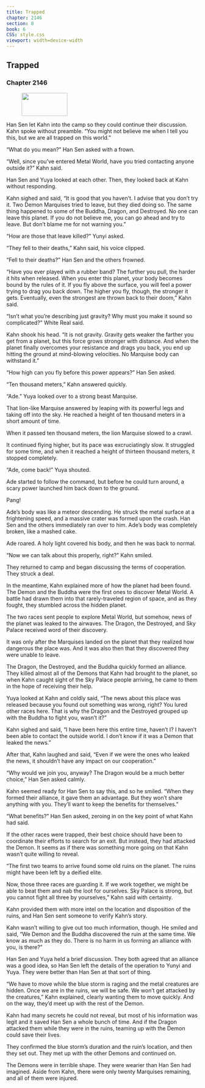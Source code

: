 ```yaml
---
title: Trapped
chapter: 2146
section: 8
book: 6
CSS: style.css
viewport: width=device-width
---
```


## Trapped

### Chapter 2146

<figure>
	<img src="../Images/gem.gif" alt="" id="gem" width="120" height="60" />
</figure>

Han Sen let Kahn into the camp so they could continue their discussion. Kahn spoke without preamble. “You might not believe me when I tell you this, but we are all trapped on this world.”

“What do you mean?” Han Sen asked with a frown.

“Well, since you’ve entered Metal World, have you tried contacting anyone outside it?” Kahn said.

Han Sen and Yuya looked at each other. Then, they looked back at Kahn without responding.

Kahn sighed and said, “It is good that you haven’t. I advise that you don’t try it. Two Demon Marquises tried to leave, but they died doing so. The same thing happened to some of the Buddha, Dragon, and Destroyed. No one can leave this planet. If you do not believe me, you can go ahead and try to leave. But don’t blame me for not warning you.”

“How are those that leave killed?” Yunyi asked.

“They fell to their deaths,” Kahn said, his voice clipped.

“Fell to their deaths?” Han Sen and the others frowned.

“Have you ever played with a rubber band? The further you pull, the harder it hits when released. When you enter this planet, your body becomes bound by the rules of it. If you fly above the surface, you will feel a power trying to drag you back down. The higher you fly, though, the stronger it gets. Eventually, even the strongest are thrown back to their doom,” Kahn said.

“Isn’t what you’re describing just gravity? Why must you make it sound so complicated?” White Real said.

Kahn shook his head. “It is not gravity. Gravity gets weaker the farther you get from a planet, but this force grows stronger with distance. And when the planet finally overcomes your resistance and drags you back, you end up hitting the ground at mind-blowing velocities. No Marquise body can withstand it.”

“How high can you fly before this power appears?” Han Sen asked.

“Ten thousand meters,” Kahn answered quickly.

“Ade.” Yuya looked over to a strong beast Marquise.

That lion-like Marquise answered by leaping with its powerful legs and taking off into the sky. He reached a height of ten thousand meters in a short amount of time.

When it passed ten thousand meters, the lion Marquise slowed to a crawl.

It continued flying higher, but its pace was excruciatingly slow. It struggled for some time, and when it reached a height of thirteen thousand meters, it stopped completely.

“Ade, come back!” Yuya shouted.

Ade started to follow the command, but before he could turn around, a scary power launched him back down to the ground.

Pang!

Ade’s body was like a meteor descending. He struck the metal surface at a frightening speed, and a massive crater was formed upon the crash. Han Sen and the others immediately ran over to him. Ade’s body was completely broken, like a mashed cake.

Ade roared. A holy light covered his body, and then he was back to normal.

“Now we can talk about this properly, right?” Kahn smiled.

They returned to camp and began discussing the terms of cooperation. They struck a deal.

In the meantime, Kahn explained more of how the planet had been found. The Demon and the Buddha were the first ones to discover Metal World. A battle had drawn them into that rarely-traveled region of space, and as they fought, they stumbled across the hidden planet.

The two races sent people to explore Metal World, but somehow, news of the planet was leaked to the airwaves. The Dragon, the Destroyed, and Sky Palace received word of their discovery.

It was only after the Marquises landed on the planet that they realized how dangerous the place was. And it was also then that they discovered they were unable to leave.

The Dragon, the Destroyed, and the Buddha quickly formed an alliance. They killed almost all of the Demons that Kahn had brought to the planet, so when Kahn caught sight of the Sky Palace people arriving, he came to them in the hope of receiving their help.

Yuya looked at Kahn and coldly said, “The news about this place was released because you found out something was wrong, right? You lured other races here. That is why the Dragon and the Destroyed grouped up with the Buddha to fight you, wasn’t it?”

Kahn sighed and said, “I have been here this entire time, haven’t I? I haven’t been able to contact the outside world. I don’t know if it was a Demon that leaked the news.”

After that, Kahn laughed and said, “Even if we were the ones who leaked the news, it shouldn’t have any impact on our cooperation.”

“Why would we join you, anyway? The Dragon would be a much better choice,” Han Sen asked calmly.

Kahn seemed ready for Han Sen to say this, and so he smiled. “When they formed their alliance, it gave them an advantage. But they won’t share anything with you. They’ll want to keep the benefits for themselves.”

“What benefits?” Han Sen asked, zeroing in on the key point of what Kahn had said.

If the other races were trapped, their best choice should have been to coordinate their efforts to search for an exit. But instead, they had attacked the Demon. It seems as if there was something more going on that Kahn wasn’t quite willing to reveal.

“The first two teams to arrive found some old ruins on the planet. The ruins might have been left by a deified elite.

Now, those three races are guarding it. If we work together, we might be able to beat them and nab the loot for ourselves. Sky Palace is strong, but you cannot fight all three by yourselves,” Kahn said with certainty.

Kahn provided them with more intel on the location and disposition of the ruins, and Han Sen sent someone to verify Kahn’s story.

Kahn wasn’t willing to give out too much information, though. He smiled and said, “We Demon and the Buddha discovered the ruin at the same time. We know as much as they do. There is no harm in us forming an alliance with you, is there?”

Han Sen and Yuya held a brief discussion. They both agreed that an alliance was a good idea, so Han Sen left the details of the operation to Yunyi and Yuya. They were better than Han Sen at that sort of thing.

“We have to move while the blue storm is raging and the metal creatures are hidden. Once we are in the ruins, we will be safe. We won’t get attacked by the creatures,” Kahn explained, clearly wanting them to move quickly. And on the way, they’d meet up with the rest of the Demon.

Kahn had many secrets he could not reveal, but most of his information was legit and it saved Han Sen a whole bunch of time. And if the Dragon attacked them while they were in the ruins, teaming up with the Demon could save their lives.

They confirmed the blue storm’s duration and the ruin’s location, and then they set out. They met up with the other Demons and continued on.

The Demons were in terrible shape. They were wearier than Han Sen had imagined. Aside from Kahn, there were only twenty Marquises remaining, and all of them were injured.
